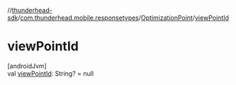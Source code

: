 //[thunderhead-sdk](../../../index.md)/[com.thunderhead.mobile.responsetypes](../index.md)/[OptimizationPoint](index.md)/[viewPointId](view-point-id.md)

# viewPointId

[androidJvm]\
val [viewPointId](view-point-id.md): String? = null
